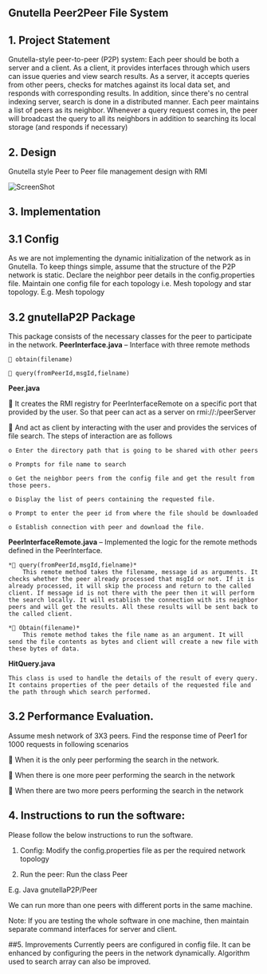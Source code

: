 
## Gnutella Peer2Peer File System


## 1. Project Statement
Gnutella-style peer-to-peer (P2P) system: Each peer should be both a server and a client. As a client, it provides interfaces through which users can issue queries and view search results. As a server, it accepts queries from other peers, checks for matches against its local data set, and responds with corresponding results. In addition, since there's no central indexing server, search is done in a distributed manner. Each peer maintains a list of peers as its neighbor. Whenever a query request comes in, the peer will broadcast the query to all its neighbors in addition to searching its local storage (and responds if necessary)

## 2. Design
Gnutella style Peer to Peer file management design with RMI

![ScreenShot](https://github.com/manorepo/P2PGnutella/blob/master/Design.png)


## 3. Implementation

##   3.1 Config
As we are not implementing the dynamic initialization of the network as in Gnutella. To keep things simple, assume that the structure of the P2P network is static. Declare the neighbor peer details in the config.properties file. Maintain one config file for each topology i.e. Mesh topology and star topology.
E.g. Mesh topology

##  3.2 gnutellaP2P Package
This package consists of the necessary classes for the peer to participate in the network.
**PeerInterface.java** – Interface with three remote methods 

	 obtain(filename) 
	
	 query(fromPeerId,msgId,fielname)

**Peer.java** 

 It creates the RMI registry for PeerInterfaceRemote on a specific port that provided by the user. So that peer can act as a server on rmi://<ip>:<port>/peerServer 

 And act as client by interacting with the user and provides the services of file search. The steps of interaction are as follows 
	
	o Enter the directory path that is going to be shared with other peers
	
	o Prompts for file name to search 
	
	o Get the neighbor peers from the config file and get the result from those peers. 
	
	o Display the list of peers containing the requested file. 
	
	o Prompt to enter the peer id from where the file should be downloaded 
	
	o Establish connection with peer and download the file.

**PeerInterfaceRemote.java** – Implemented the logic for the remote methods defined in the PeerInterface.
	
	* query(fromPeerId,msgId,fielname)*
		This remote method takes the filename, message id as arguments. It checks whether the peer already processed that msgId or not. If it is already processed, it will skip the process and return to the called client. If message id is not there with the peer then it will perform the search locally. It will establish the connection with its neighbor peers and will get the results. All these results will be sent back to the called client. 
	
	* Obtain(filename)*
		This remote method takes the file name as an argument. It will send the file contents as bytes and client will create a new file with these bytes of data. 
**HitQuery.java**
	
	This class is used to handle the details of the result of every query. It contains properties of the peer details of the requested file and the path through which search performed.

## 3.2 Performance Evaluation.
Assume mesh network of 3X3 peers. Find the response time of Peer1 for 1000 requests in following scenarios

 When it is the only peer performing the search in the network.

 When there is one more peer performing the search in the network

 When there are two more peers performing the search in the network

## 4. Instructions to run the software:
Please follow the below instructions to run the software.

1. Config: Modify the config.properties file as per the required network topology

2. Run the peer: Run the class Peer

E.g. Java gnutellaP2P/Peer

We can run more than one peers with different ports in the same machine.

Note: If you are testing the whole software in one machine, then maintain separate command interfaces for server and client.

##5. Improvements
Currently peers are configured in config file. It can be enhanced by configuring the peers in the network dynamically.
Algorithm used to search array can also be improved.